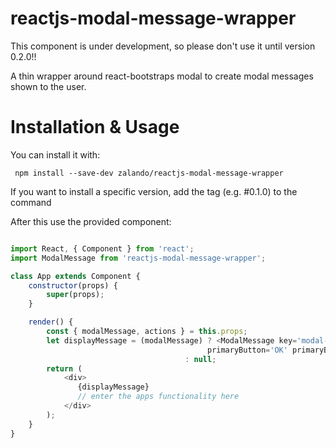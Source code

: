 # reactjs-modal-message-wrapper

This component is under development, so please don't use it until version 0.2.0!!

A thin wrapper around react-bootstraps modal to create modal messages shown to the user.
 
# Installation & Usage
 
You can install it with:
 
     npm install --save-dev zalando/reactjs-modal-message-wrapper

If you want to install a specific version, add the tag (e.g. #0.1.0) to the command

After this use the provided component:

```javascript

import React, { Component } from 'react';
import ModalMessage from 'reactjs-modal-message-wrapper';

class App extends Component {
    constructor(props) {
        super(props);
    }

    render() {
        const { modalMessage, actions } = this.props;
        let displayMessage = (modalMessage) ? <ModalMessage key='modal-message' message={modalMessage} 
                                            primaryButton='OK' primaryButtonClicked={actions.resetMessage}/>
                                       : null;
        return (
            <div>
               {displayMessage}
               // enter the apps functionality here
            </div>
        );
    }
}
 
```

